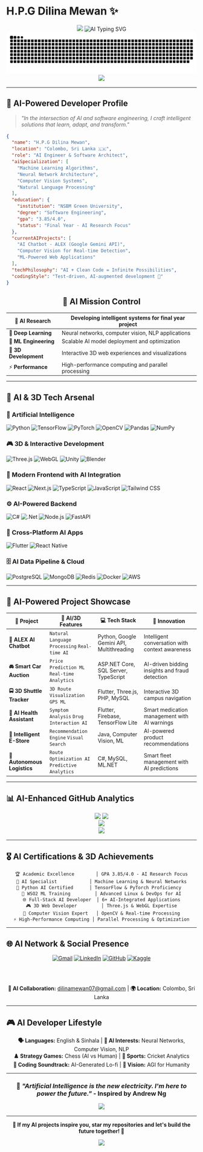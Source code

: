 # H.P.G Dilina Mewan ✨

<div align="center">
  
  <!-- 3D Animated Header with AI Theme -->
  <img src="https://capsule-render.vercel.app/api?type=cylinder&color=0:FF6B6B,50:4ECDC4,100:45B7D1&height=200&section=header&text=AI%20Engineer%20%7C%203D%20Developer&fontSize=35&fontColor=ffffff&animation=blinking&fontAlignY=38&desc=Building%20Intelligent%20Systems%20with%20Modern%20Tech&descAlignY=55&descSize=18"/>
  
  <!-- Advanced AI-Themed Typing Animation -->
  <img src="https://readme-typing-svg.herokuapp.com?font=JetBrains+Mono&size=24&duration=3000&pause=800&color=00D4FF&center=true&vCenter=true&width=700&height=80&lines=🤖+AI+%26+Machine+Learning+Engineer;🎯+Software+Architecture+Specialist;🚀+Full-Stack+Developer+%7C+3D+Enthusiast;⚡+Neural+Networks+%7C+Computer+Vision;🌐+React+%7C+ASP.NET+Core+%7C+Python+AI;💡+Building+Tomorrow's+Intelligent+Solutions" alt="AI Typing SVG"/>
  
  <!-- 3D GitHub Contribution Snake -->
  <img src="https://raw.githubusercontent.com/platane/snk/output/github-contribution-grid-snake-dark.svg" alt="AI Snake Animation"/>
  
  <br>
  
  <!-- AI-Powered Profile Analytics -->
  <img src="https://komarev.com/ghpvc/?username=DilinaMewan&color=00D4FF&style=for-the-badge&label=AI+Profile+Scans"/>
  
</div>

---

## 🧠 AI-Powered Developer Profile

> *"In the intersection of AI and software engineering, I craft intelligent solutions that learn, adapt, and transform."*

```json
{
  "name": "H.P.G Dilina Mewan",
  "location": "Colombo, Sri Lanka 🇱🇰",
  "role": "AI Engineer & Software Architect",
  "aiSpecialization": [
    "Machine Learning Algorithms",
    "Neural Network Architecture", 
    "Computer Vision Systems",
    "Natural Language Processing"
  ],
  "education": {
    "institution": "NSBM Green University",
    "degree": "Software Engineering",
    "gpa": "3.85/4.0",
    "status": "Final Year - AI Research Focus"
  },
  "currentAIProjects": [
    "AI Chatbot - ALEX (Google Gemini API)",
    "Computer Vision for Real-time Detection",
    "ML-Powered Web Applications"
  ],
  "techPhilosophy": "AI + Clean Code = Infinite Possibilities",
  "codingStyle": "Test-driven, AI-augmented development 🚀"
}
```

<div align="center">
  
## 🎯 AI Mission Control

| 🤖 **AI Research** | Developing intelligent systems for final year project |
|---------------------|-------------------------------------------------------|
| 🧠 **Deep Learning** | Neural networks, computer vision, NLP applications |
| 🔬 **ML Engineering** | Scalable AI model deployment and optimization |
| 🚀 **3D Development** | Interactive 3D web experiences and visualizations |
| ⚡ **Performance** | High-performance computing and parallel processing |

</div>

---

## 🤖 AI & 3D Tech Arsenal

### 🧠 Artificial Intelligence
![Python](https://img.shields.io/badge/Python-FFD43B?style=for-the-badge&logo=python&logoColor=blue)
![TensorFlow](https://img.shields.io/badge/TensorFlow-FF6F00?style=for-the-badge&logo=tensorflow&logoColor=white)
![PyTorch](https://img.shields.io/badge/PyTorch-EE4C2C?style=for-the-badge&logo=pytorch&logoColor=white)
![OpenCV](https://img.shields.io/badge/OpenCV-27338e?style=for-the-badge&logo=OpenCV&logoColor=white)
![Pandas](https://img.shields.io/badge/Pandas-2C2D72?style=for-the-badge&logo=pandas&logoColor=white)
![NumPy](https://img.shields.io/badge/Numpy-777BB4?style=for-the-badge&logo=numpy&logoColor=white)

### 🎮 3D & Interactive Development
![Three.js](https://img.shields.io/badge/Three.js-000000?style=for-the-badge&logo=three.js&logoColor=white)
![WebGL](https://img.shields.io/badge/WebGL-990000?style=for-the-badge&logo=webgl&logoColor=white)
![Unity](https://img.shields.io/badge/Unity-100000?style=for-the-badge&logo=unity&logoColor=white)
![Blender](https://img.shields.io/badge/Blender-F5792A?style=for-the-badge&logo=blender&logoColor=white)

### 🎨 Modern Frontend with AI Integration
![React](https://img.shields.io/badge/React-20232A?style=for-the-badge&logo=react&logoColor=61DAFB)
![Next.js](https://img.shields.io/badge/Next.js-000000?style=for-the-badge&logo=next.js&logoColor=white)
![TypeScript](https://img.shields.io/badge/TypeScript-007ACC?style=for-the-badge&logo=typescript&logoColor=white)
![JavaScript](https://img.shields.io/badge/JavaScript-F7DF1E?style=for-the-badge&logo=javascript&logoColor=black)
![Tailwind CSS](https://img.shields.io/badge/Tailwind_CSS-38B2AC?style=for-the-badge&logo=tailwind-css&logoColor=white)

### ⚙️ AI-Powered Backend
![C#](https://img.shields.io/badge/C%23-239120?style=for-the-badge&logo=c-sharp&logoColor=white)
![.Net](https://img.shields.io/badge/.NET-5C2D91?style=for-the-badge&logo=.net&logoColor=white)
![Node.js](https://img.shields.io/badge/Node.js-339933?style=for-the-badge&logo=node.js&logoColor=white)
![FastAPI](https://img.shields.io/badge/FastAPI-009688?style=for-the-badge&logo=fastapi&logoColor=white)

### 📱 Cross-Platform AI Apps
![Flutter](https://img.shields.io/badge/Flutter-02569B?style=for-the-badge&logo=flutter&logoColor=white)
![React Native](https://img.shields.io/badge/React_Native-20232A?style=for-the-badge&logo=react&logoColor=61DAFB)

### 🗄️ AI Data Pipeline & Cloud
![PostgreSQL](https://img.shields.io/badge/PostgreSQL-316192?style=for-the-badge&logo=postgresql&logoColor=white)
![MongoDB](https://img.shields.io/badge/MongoDB-4EA94B?style=for-the-badge&logo=mongodb&logoColor=white)
![Redis](https://img.shields.io/badge/Redis-DC382D?style=for-the-badge&logo=redis&logoColor=white)
![Docker](https://img.shields.io/badge/Docker-2CA5E0?style=for-the-badge&logo=docker&logoColor=white)
![AWS](https://img.shields.io/badge/Amazon_AWS-FF9900?style=for-the-badge&logo=amazonaws&logoColor=white)

---

## 🚀 AI-Powered Project Showcase

<div align="center">

| 🎯 Project | 🤖 AI/3D Features | 💻 Tech Stack | 🌟 Innovation |
|-----------|-------------------|---------------|---------------|
| **🧠 ALEX AI Chatbot** | `Natural Language Processing` `Real-time AI` | Python, Google Gemini API, Multithreading | Intelligent conversation with context awareness |
| **🚘 Smart Car Auction** | `Price Prediction ML` `Real-time Analytics` | ASP.NET Core, SQL Server, TypeScript | AI-driven bidding insights and fraud detection |
| **🚍 3D Shuttle Tracker** | `3D Route Visualization` `GPS ML` | Flutter, Three.js, PHP, MySQL | Interactive 3D campus navigation |
| **💊 AI Health Assistant** | `Symptom Analysis` `Drug Interaction AI` | Flutter, Firebase, TensorFlow Lite | Smart medication management with AI warnings |
| **🛒 Intelligent E-Store** | `Recommendation Engine` `Visual Search` | Java, Computer Vision, ML | AI-powered product recommendations |
| **🚚 Autonomous Logistics** | `Route Optimization AI` `Predictive Analytics` | C#, MySQL, ML.NET | Smart fleet management with AI predictions |

</div>

---

## 📊 AI-Enhanced GitHub Analytics

<div align="center">
  
  <!-- 3D-Style GitHub Stats -->
  <img height="200em" src="https://github-readme-stats.vercel.app/api?username=DilinaMewan&show_icons=true&theme=synthwave&include_all_commits=true&count_private=true&bg_color=0,FF6B6B,4ECDC4,45B7D1&title_color=fff&text_color=fff&icon_color=FFD700"/>
  
  <img height="200em" src="https://github-readme-stats.vercel.app/api/top-langs/?username=DilinaMewan&layout=compact&theme=synthwave&bg_color=0,45B7D1,4ECDC4,FF6B6B&title_color=fff&text_color=fff"/>

</div>

<div align="center">
  
  <!-- AI-Themed Streak Counter -->
  <img src="https://github-readme-streak-stats.herokuapp.com/?user=DilinaMewan&theme=synthwave&background=0,FF6B6B,4ECDC4,45B7D1&stroke=fff&ring=FFD700&fire=FFD700&currStreakLabel=fff"/>

</div>

<div align="center">
  
  <!-- 3D Contribution Graph -->
  <img src="https://github-readme-activity-graph.vercel.app/graph?username=DilinaMewan&theme=synthwave&bg_color=0,FF6B6B,4ECDC4,45B7D1&color=fff&line=FFD700&point=fff&hide_border=true"/>

</div>

---

## 🎖️ AI Certifications & 3D Achievements

<div align="center">

```ascii
🏆 Academic Excellence        │ GPA 3.85/4.0 - AI Research Focus
🤖 AI Specialist            │ Machine Learning & Neural Networks
🐍 Python AI Certified      │ TensorFlow & PyTorch Proficiency  
🔧 WSO2 ML Training         │ Advanced Linux & DevOps for AI
🌐 Full-Stack AI Developer  │ 6+ AI-Integrated Applications
🎮 3D Web Developer         │ Three.js & WebGL Expertise
🧠 Computer Vision Expert   │ OpenCV & Real-time Processing
⚡ High-Performance Computing │ Parallel Processing & Optimization
```

</div>

---

## 🌐 AI Network & Social Presence

<div align="center">
  
  [![Gmail](https://img.shields.io/badge/Gmail-D14836?style=for-the-badge&logo=gmail&logoColor=white&labelColor=FF6B6B)](mailto:dilinamewan07@gmail.com)
  [![LinkedIn](https://img.shields.io/badge/LinkedIn-0077B5?style=for-the-badge&logo=linkedin&logoColor=white&labelColor=4ECDC4)](https://www.linkedin.com/in/dilina-mewan-a9528a205/)
  [![GitHub](https://img.shields.io/badge/GitHub-100000?style=for-the-badge&logo=github&logoColor=white&labelColor=45B7D1)](https://github.com/DilinaMewan)
  [![Kaggle](https://img.shields.io/badge/Kaggle-20BEFF?style=for-the-badge&logo=Kaggle&logoColor=white&labelColor=FF6B6B)](https://kaggle.com/dilinamewan)
  
  <br><br>
  
  **🤖 AI Collaboration:** dilinamewan07@gmail.com | **🌍 Location:** Colombo, Sri Lanka
  
</div>

---

## 🎮 AI Developer Lifestyle

<div align="center">

**🗣️ Languages:** English & Sinhala | **🧠 AI Interests:** Neural Networks, Computer Vision, NLP  
**♟️ Strategy Games:** Chess (AI vs Human) | **🏏 Sports:** Cricket Analytics  
**🎵 Coding Soundtrack:** AI-Generated Lo-fi | **🌌 Vision:** AGI for Humanity

</div>

---

<div align="center">
  
  ### 🤖 *"Artificial Intelligence is the new electricity. I'm here to power the future."* - Inspired by Andrew Ng
  
  <!-- 3D Footer with AI Theme -->
  <img src="https://capsule-render.vercel.app/api?type=slice&color=0:FF6B6B,50:4ECDC4,100:45B7D1&height=120&section=footer&animation=fadeIn"/>
  
</div>

---

<div align="center">
  
  **🌟 If my AI projects inspire you, star my repositories and let's build the future together! 🚀**
  
  <!-- AI-Powered Profile Analytics -->
  <img src="https://github-profile-trophy.vercel.app/?username=DilinaMewan&theme=synthwave&no-frame=true&no-bg=true&margin-w=4&row=1"/>
  
</div>
